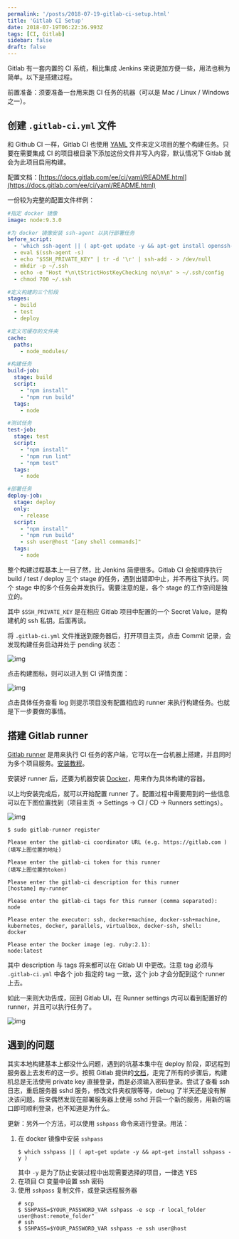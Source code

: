 ```yaml
---
permalink: '/posts/2018-07-19-gitlab-ci-setup.html'
title: 'Gitlab CI Setup'
date: 2018-07-19T06:22:36.993Z
tags: [CI, Gitlab]
sidebar: false
draft: false
---
```


Gitlab 有一套内置的 CI 系统，相比集成 Jenkins 来说更加方便一些，用法也稍为简单。以下是搭建过程。

前置准备：须要准备一台用来跑 CI 任务的机器（可以是 Mac / Linux / Windows 之一）。

<!-- more -->

## 创建 `.gitlab-ci.yml` 文件

和 Github CI 一样，Gitlab CI 也使用 [YAML](https://en.wikipedia.org/wiki/YAML) 文件来定义项目的整个构建任务。只要在需要集成 CI 的项目根目录下添加这份文件并写入内容，默认情况下 Gitlab 就会为此项目启用构建。

配置文档：[https://docs.gitlab.com/ee/ci/yaml/README.html](https://docs.gitlab.com/ee/ci/yaml/README.html)

一份较为完整的配置文件样例：

```yaml
#指定 docker 镜像
image: node:9.3.0

#为 docker 镜像安装 ssh-agent 以执行部署任务
before_script:
  - 'which ssh-agent || ( apt-get update -y && apt-get install openssh-client -y )'
  - eval $(ssh-agent -s)
  - echo "$SSH_PRIVATE_KEY" | tr -d '\r' | ssh-add - > /dev/null
  - mkdir -p ~/.ssh
  - echo -e "Host *\n\tStrictHostKeyChecking no\n\n" > ~/.ssh/config
  - chmod 700 ~/.ssh

#定义构建的三个阶段
stages:
  - build
  - test
  - deploy

#定义可缓存的文件夹
cache:
  paths:
    - node_modules/

#构建任务
build-job:
  stage: build
  script:
    - "npm install"
    - "npm run build"
  tags:
    - node

#测试任务
test-job:
  stage: test
  script:
    - "npm install"
    - "npm run lint"
    - "npm test"
  tags:
    - node

#部署任务
deploy-job:
  stage: deploy
  only:
    - release
  script:
    - "npm install"
    - "npm run build"
    - ssh user@host "[any shell commands]"
  tags:
    - node
```

整个构建过程基本上一目了然，比 Jenkins 简便很多。Gitlab CI 会按顺序执行 build / test / deploy 三个 stage 的任务，遇到出错即中止，并不再往下执行。同个 stage 中的多个任务会并发执行。需要注意的是，各个 stage 的工作空间是独立的。

其中 `$SSH_PRIVATE_KEY` 是在相应 Gitlab 项目中配置的一个 Secret Value，是构建机的 ssh 私钥。后面再谈。

将 `.gitlab-ci.yml` 文件推送到服务器后，打开项目主页，点击 Commit 记录，会发现构建任务启动并处于 pending 状态：

![img](https://docs.gitlab.com/ee/ci/quick_start/img/new_commit.png)

点击构建图标，则可以进入到 CI 详情页面：

![img](https://docs.gitlab.com/ee/ci/quick_start/img/single_commit_status_pending.png)

点击具体任务查看 log 则提示项目没有配置相应的 runner 来执行构建任务。也就是下一步要做的事情。

## 搭建 Gitlab runner

[Gitlab runner](https://docs.gitlab.com/runner/) 是用来执行 CI 任务的客户端，它可以在一台机器上搭建，并且同时为多个项目服务。[安装教程](https://docs.gitlab.com/runner/install/)。

安装好 runner 后，还要为机器安装 [Docker](https://www.docker.com/community-edition)，用来作为具体构建的容器。

以上均安装完成后，就可以开始配置 runner 了。配置过程中需要用到的一些信息可以在下图位置找到（项目主页 -> Settings -> CI / CD -> Runners settings）。

![img](https://docs.gitlab.com/ee/ci/quick_start/img/runners_activated.png)

```
$ sudo gitlab-runner register

Please enter the gitlab-ci coordinator URL (e.g. https://gitlab.com )
(填写上图位置的地址)

Please enter the gitlab-ci token for this runner
(填写上图位置的token)

Please enter the gitlab-ci description for this runner
[hostame] my-runner

Please enter the gitlab-ci tags for this runner (comma separated):
node

Please enter the executor: ssh, docker+machine, docker-ssh+machine, kubernetes, docker, parallels, virtualbox, docker-ssh, shell:
docker

Please enter the Docker image (eg. ruby:2.1):
node:latest
```

其中 description 与 tags 将来都可以在 Gitlab UI 中更改。注意 tag 必须与 `.gitlab-ci.yml` 中各个 job 指定的 tag 一致，这个 job 才会分配到这个 runner 上去。

如此一来则大功告成，回到 Gitlab UI，在 Runner settings 内可以看到配置好的 runner，并且可以执行任务了。

![img](https://docs.gitlab.com/ee/ci/quick_start/img/pipelines_status.png)

## 遇到的问题

其实本地构建基本上都没什么问题，遇到的坑基本集中在 deploy 阶段，即远程到服务器上去发布的这一步。按照 Gitlab 提供的[文档](https://docs.gitlab.com/ee/ci/ssh_keys/)，走完了所有的步骤后，构建机总是无法使用 private key 直接登录，而是必须输入密码登录。尝试了查看 ssh 日志，重启服务器 sshd 服务，修改文件夹权限等等，debug 了半天还是没有解决该问题。后来偶然发现在部署服务器上使用 sshd 开启一个新的服务，用新的端口即可顺利登录，也不知道是为什么。

更新：另外一个方法，可以使用 `sshpass` 命令来进行登录。用法：

1. 在 docker 镜像中安装 `sshpass`
   ```
   $ which sshpass || ( apt-get update -y && apt-get install sshpass -y )
   ```
   其中 `-y` 是为了防止安装过程中出现需要选择的项目，一律选 YES
2. 在项目 CI 变量中设置 ssh 密码
3. 使用 `sshpass` 复制文件，或登录远程服务器
   ```
   # scp
   $ SSHPASS=$YOUR_PASSWORD_VAR sshpass -e scp -r local_folder user@host:remote_folder"
   # ssh
   $ SSHPASS=$YOUR_PASSWORD_VAR sshpass -e ssh user@host
   ```
